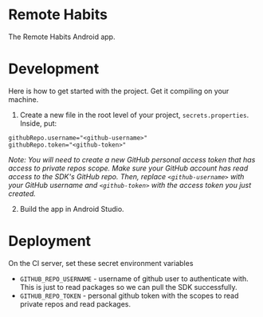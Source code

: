 # Remote Habits

The Remote Habits Android app.

# Development

Here is how to get started with the project. Get it compiling on your machine.

1. Create a new file in the root level of your project, `secrets.properties`. Inside, put:

```
githubRepo.username="<github-username>"
githubRepo.token="<github-token>"
```

*Note: You will need to create a new GitHub personal access token that has access to private repos scope. Make sure your GitHub account has read access to the SDK's GitHub repo. Then, replace `<github-username>` with your GitHub username and `<github-token>` with the access token you just created.*

2. Build the app in Android Studio.

# Deployment

On the CI server, set these secret environment variables

* `GITHUB_REPO_USERNAME` - username of github user to authenticate with. This is just to read packages so we can pull the SDK successfully.
* `GITHUB_REPO_TOKEN` - personal github token with the scopes to read private repos and read packages. 